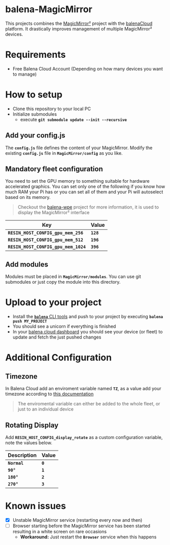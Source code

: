 # balena-MagicMirror
This projects combines the [MagicMirror²](https://github.com/MichMich/MagicMirror) project with the [balenaCloud](balena-cloud.com) platform. It drastically improves management of multiple MagicMirror² devices.

# Requirements
+ Free Balena Cloud Account (Depending on how many devices you want to manage)

# How to setup
+ Clone this repository to your local PC
+ Initialize submodules
    + execute **`git submodule update --init --recursive`**
    
## Add your config.js
The **`config.js`** file defines the content of your MagicMirror. Modify the existing **`config.js`** file in **`MagicMirror/config`** as you like.

## Mandatory fleet configuration
You need to set the GPU memory to something suitable for hardware accelerated graphics. You can set only one of the following if you know how much RAM your Pi has or you can set all of them and your Pi will autoselect based on its memory.
> Checkout the [balena-wpe](https://github.com/balena-io-projects/balena-wpe) project for more information, it is used to display the MagicMirror² interface

| Key                                 | Value
|-------------------------------------|----------
|**`RESIN_HOST_CONFIG_gpu_mem_256`**  | **`128`**
|**`RESIN_HOST_CONFIG_gpu_mem_512`**  | **`196`**
|**`RESIN_HOST_CONFIG_gpu_mem_1024`** | **`396`**

## Add modules
Modules must be placed in **`MagicMirror/modules`**. You can use git submodules or just copy the module into this directory. 

# Upload to your project
+ Install the [**`balena`** CLI tools](https://github.com/balena-io/balena-cli) and push to your project by executing **`balena push MY_PROJECT`**
+ You should see a unicorn if everything is finished
+ In your [balena cloud dashboard](https://dashboard.balena-cloud.com) you should see your device (or fleet) to update and fetch the just pushed changes

# Additional Configuration
## Timezone
In Balena Cloud add an enviroment variable named **`TZ`**, as a value add your timezone according to [this documentation](https://www.gnu.org/software/libc/manual/html_node/TZ-Variable.html#TZ-Variable)
> The enviromental variable can either be added to the whole fleet, or just to an individual device
## Rotating Display
Add **`RESIN_HOST_CONFIG_display_rotate`** as a custom configuration variable, note the values below.

| Description  | Value
|--------------|----------
|**`Normal`**  | **`0`**
|**`90°`**     | **`1`**
|**`180°`**    | **`2`**
|**`270°`**    | **`3`**

# Known issues
+ [x] Unstable MagicMirror service (restarting every now and then)
+ [ ] Browser starting before the MagicMirror service has been started resulting in a white screen on rare occasions
  + **Workaround:** Just restart the **`Browser`** service when this happens